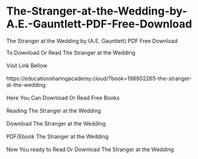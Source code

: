 # The-Stranger-at-the-Wedding-by-A.E.-Gauntlett-PDF-Free-Download
The Stranger at the Wedding by (A.E. Gauntlett) PDF Free Download
<div>To Download Or Read The Stranger at the Wedding</div>
<div>&nbsp;</div>
<div>Visit Link Bellow</div>
<div>&nbsp;</div>
<div>https://educationsharingacademy.cloud/?book=198902265-the-stranger-at-the-wedding</div>
<div>&nbsp;</div>
<div>Here You Can Download Or Read Free Books</div>
<div>&nbsp;</div>
<div>Reading The Stranger at the Wedding</div>
<div>&nbsp;</div>
<div>Download The Stranger at the Wedding</div>
<div>&nbsp;</div>
<div>PDF/Ebook The Stranger at the Wedding</div>
<div>&nbsp;</div>
<div>Now You ready to Read Or Download The Stranger at the Wedding</div>
<div>&nbsp;</div>
